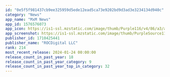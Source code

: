 ```yaml
---
id: "0e5f5f981437cb9ee325959d5ede12ead5ca73e9202bd9d3ad3e3234134d940c"
category: "News"
app_name: "MxM News"
app_id: 1576576073
app_icon: https://is1-ssl.mzstatic.com/image/thumb/Purple116/v4/86/a3/a9/86a3a9b3-a6a9-9c92-0f48-b90adb9d3c36/AppIcon-0-0-1x_U007emarketing-0-0-0-7-0-0-sRGB-0-0-0-GLES2_U002c0-512MB-85-220-0-0.png/1024x1024bb.png
app_screenshot: https://is1-ssl.mzstatic.com/image/thumb/PurpleSource116/v4/0c/12/c4/0c12c441-0699-ed5c-214a-baeadd580ee9/02c0d919-c78c-4317-9f88-5ae8ed21068c_400x800bb5.png/1242x2688bb.png
publisher_id: 1710425441
publisher_name: "ROCDigital LLC"
rank: 214
most_recent_release: 2024-01-24 00:00:00
release_count_in_past_year: 18
release_count_in_past_year_category: 9
release_count_in_past_year_top_in_category: 32
---
```

